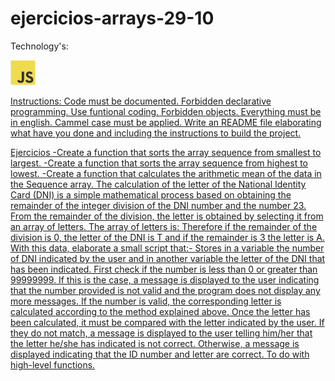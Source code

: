 # ejercicios-arrays-29-10


 Technology's:

<img src="https://raw.githubusercontent.com/devicons/devicon/master/icons/javascript/javascript-original.svg" alt="javascript" width="40" height="40"/> </a> <a href="https://www.linux.org/" target="_blank" rel="noreferrer">


Instructions:
Code must be documented.
Forbidden declarative programming.
Use funtional coding.
Forbidden objects.
Everything must be in english.
Cammel case must be applied.
Write an README file elaborating what have you done and including the instructions to build the project.

Ejercicios
-Create a function that sorts the array sequence from smallest to largest.
-Create a function that sorts the array sequence from highest to lowest.
-Create a function that calculates the arithmetic mean of the data in the Sequence array.
The calculation of the letter of the National Identity Card (DNI) is a simple mathematical process based on obtaining the remainder of the integer division of the DNI number and the number 23. From the remainder of the division, the letter is obtained by selecting it from an array of letters. The array of letters is: Therefore if the remainder of the division is 0, the letter of the DNI is T and if the remainder is 3 the letter is A. With this data, elaborate a small script that:- Stores in a variable the number of DNI indicated by the user and in another variable the letter of the DNI that has been indicated. First check if the number is less than 0 or greater than 99999999. If this is the case, a message is displayed to the user indicating that the number provided is not valid and the program does not display any more messages. If the number is valid, the corresponding letter is calculated according to the method explained above. Once the letter has been calculated, it must be compared with the letter indicated by the user. If they do not match, a message is displayed to the user telling him/her that the letter he/she has indicated is not correct. Otherwise, a message is displayed indicating that the ID number and letter are correct. To do with high-level functions.
